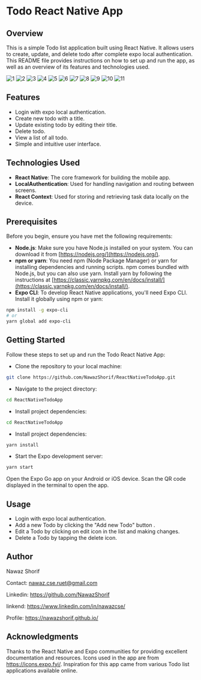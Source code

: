 # Todo React Native App

## Overview

This is a simple Todo list application built using React Native. It allows users to create, update, and delete todo after complete expo local authentication. This README file provides instructions on how to set up and run the app, as well as an overview of its features and technologies used.

![1](https://github.com/NawazShorif/ReactNativeTodoApp/assets/16750382/071662bb-8a92-479b-84f7-7288889519b2)
![2](https://github.com/NawazShorif/ReactNativeTodoApp/assets/16750382/bd3dba76-9dd7-4eb7-bc32-069f9ba318b7)
![3](https://github.com/NawazShorif/ReactNativeTodoApp/assets/16750382/3d3d6727-b388-44fe-9043-59dc7ab27304)
![4](https://github.com/NawazShorif/ReactNativeTodoApp/assets/16750382/e4f95eef-7aee-42c4-a7af-af5c151cbbed)
![5](https://github.com/NawazShorif/ReactNativeTodoApp/assets/16750382/0c200780-7df7-4ad3-a3f3-5d6e4da3e97a)
![6](https://github.com/NawazShorif/ReactNativeTodoApp/assets/16750382/42355c8c-af94-410d-ac7a-7fbad3d20d39)
![7](https://github.com/NawazShorif/ReactNativeTodoApp/assets/16750382/06def16f-3f3d-4209-9073-f2d2e15ee975)
![8](https://github.com/NawazShorif/ReactNativeTodoApp/assets/16750382/908fc1cc-304b-42d0-8278-4748f36be30e)
![9](https://github.com/NawazShorif/ReactNativeTodoApp/assets/16750382/b9d54d47-67bc-44ea-952e-833bb3e9a50a)
![10](https://github.com/NawazShorif/ReactNativeTodoApp/assets/16750382/ff38e0a7-9ad6-4448-a48d-75c0fa867692)
![11](https://github.com/NawazShorif/ReactNativeTodoApp/assets/16750382/bafcff00-6267-44b3-ac1e-a2fdf04f5c4b)


## Features
- Login with expo local authentication.
- Create new todo with a title.
- Update existing todo by editing their title.
- Delete todo.
- View a list of all todo.
- Simple and intuitive user interface.

## Technologies Used

- **React Native**: The core framework for building the mobile app.
- **LocalAuthentication**: Used for handling navigation and routing between screens.
- **React Context**: Used for storing and retrieving task data locally on the device.

## Prerequisites

Before you begin, ensure you have met the following requirements:

- **Node.js**: Make sure you have Node.js installed on your system. You can download it from [https://nodejs.org/](https://nodejs.org/).
- **npm or yarn**: You need npm (Node Package Manager) or yarn for installing dependencies and running scripts. npm comes bundled with Node.js, but you can also use yarn. Install yarn by following the instructions at [https://classic.yarnpkg.com/en/docs/install/](https://classic.yarnpkg.com/en/docs/install/).
- **Expo CLI**: To develop React Native applications, you'll need Expo CLI. Install it globally using npm or yarn:

```bash
npm install -g expo-cli
# or
yarn global add expo-cli
```

## Getting Started
Follow these steps to set up and run the Todo React Native App:

- Clone the repository to your local machine:
```bash
git clone https://github.com/NawazShorif/ReactNativeTodoApp.git
```
- Navigate to the project directory:
```bash
cd ReactNativeTodoApp
```
- Install project dependencies:
```bash
cd ReactNativeTodoApp
```
- Install project dependencies:
```bash
yarn install
```
- Start the Expo development server:
```bash
yarn start
```

Open the Expo Go app on your Android or iOS device. Scan the QR code displayed in the terminal to open the app.

## Usage
- Login with expo local authentication.
- Add a new Todo by clicking the "Add new Todo" button .
- Edit a Todo by clicking on edit icon in the list and making changes.
- Delete a Todo by tapping the delete icon.

## Author

Nawaz Shorif

Contact: nawaz.cse.ruet@gmail.com

Linkedin: https://github.com/NawazShorif

linkend: https://www.linkedin.com/in/nawazcse/

Profile: https://nawazshorif.github.io/

## Acknowledgments
Thanks to the React Native and Expo communities for providing excellent documentation and resources.
Icons used in the app are from https://icons.expo.fyi/.
Inspiration for this app came from various Todo list applications available online.
